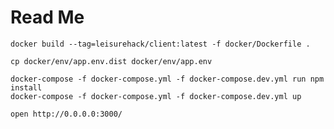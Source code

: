 # Read Me

    docker build --tag=leisurehack/client:latest -f docker/Dockerfile .

    cp docker/env/app.env.dist docker/env/app.env

    docker-compose -f docker-compose.yml -f docker-compose.dev.yml run npm install
    docker-compose -f docker-compose.yml -f docker-compose.dev.yml up

    open http://0.0.0.0:3000/
